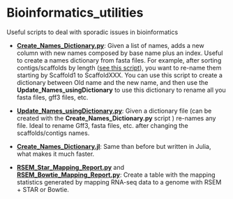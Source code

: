 # Bioinformatics_utilities
Useful scripts to deal with sporadic issues in bioinformatics

- [**Create_Names_Dictionary.py**](Create_Names_Dictionary.py): Given a list of names, adds a new column with new names composed by base name plus an index. Useful to create a names dictionary from fasta files. For example, after sorting contigs/scaffolds by length ([see this script](https://github.com/Magdoll/cDNA_Cupcake/blob/c150d827301048552d874404368c176d3de6c396/sequence/sort_fasta_by_len.py)), you want to re-name them starting by Scaffold1 to ScaffoldXXX. You can use this script to create a dictionary between Old name and the new name, and then use the **Update_Names_usingDictionary** to use this dictionary to rename all you fasta files, gff3 files, etc.

- [**Update_Names_usingDictionary.py**](Update_Names_usingDictionary.py): Given a dictionary file (can be created with the **Create_Names_Dictionary.py** script ) re-names any file. Ideal to rename Gff3, fasta files, etc. after changing the scaffolds/contigs names.

- [**Create_Names_Dictionary.jl**](Create_Names_Dictionary.jl): Same than before but written in Julia, what makes it much faster.

- [**RSEM_Star_Mapping_Report.py**](RSEM_Star_Mapping_Report.py) and [**RSEM_Bowtie_Mapping_Report.py**](RSEM_Bowtie_Mapping_Report.py): Create a table with the mapping statistics generated by mapping RNA-seq data to a genome with RSEM + STAR or Bowtie.
